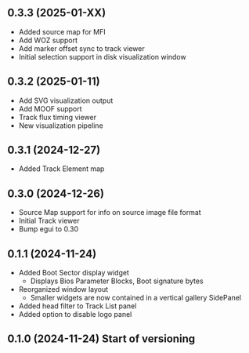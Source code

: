 ## 0.3.3 (2025-01-XX)

- Added source map for MFI
- Add WOZ support
- Add marker offset sync to track viewer
- Initial selection support in disk visualization window

## 0.3.2 (2025-01-11)

- Add SVG visualization output
- Add MOOF support
- Track flux timing viewer
- New visualization pipeline

## 0.3.1 (2024-12-27)

- Added Track Element map

## 0.3.0 (2024-12-26)

- Source Map support for info on source image file format
- Initial Track viewer
- Bump egui to 0.30

## 0.1.1 (2024-11-24)

- Added Boot Sector display widget
    - Displays Bios Parameter Blocks, Boot signature bytes
- Reorganized window layout
    - Smaller widgets are now contained in a vertical gallery SidePanel
- Added head filter to Track List panel
- Added option to disable logo panel

## 0.1.0 (2024-11-24) Start of versioning